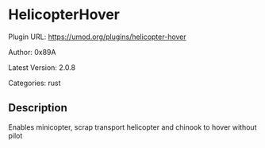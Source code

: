 # HelicopterHover

Plugin URL: https://umod.org/plugins/helicopter-hover

Author: 0x89A

Latest Version: 2.0.8

Categories: rust

## Description

Enables minicopter, scrap transport helicopter and chinook to hover without pilot

